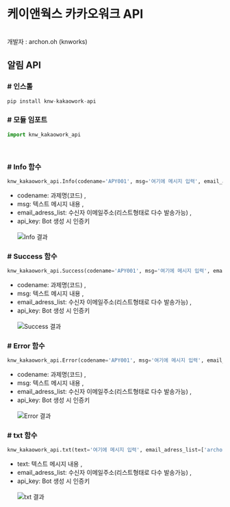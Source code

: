 # 케이앤웍스 카카오워크 API
<br>
개발자 : archon.oh (knworks)

## 알림 API 

### \# **인스톨**<br>
```python
pip install knw-kakaowork-api
```

### \# **모듈 임포트**<br>

```python
import knw_kakaowork_api
```
<br>

### \# **Info 함수**<br>
```python
knw_kakaowork_api.Info(codename='APY001', msg='여기에 메시지 입력', email_adress_list=['archon@knworks.co.kr'],api_key='as123ras23g')
```
- codename: 과제명(코드) ,
- msg: 텍스트 메시지 내용 ,
- email_adress_list: 수신자 이메일주소(리스트형태로 다수 발송가능) ,
- api_key: Bot 생성 시 인증키
<br><br>
![Info 결과](https://github.com/user-attachments/assets/c1e12754-694b-4229-87b2-b2eeed4a7ed6)


### \# **Success 함수**<br>
```python
knw_kakaowork_api.Success(codename='APY001', msg='여기에 메시지 입력', email_adress_list=['archon@knworks.co.kr'],api_key='as123ras23g')
```
- codename: 과제명(코드) ,
- msg: 텍스트 메시지 내용 ,
- email_adress_list: 수신자 이메일주소(리스트형태로 다수 발송가능) ,
- api_key: Bot 생성 시 인증키
<br><br>
![Success 결과](https://github.com/user-attachments/assets/e0230c11-d4fd-4ad0-a345-93faea79572e)


### \# **Error 함수**<br>
```python
knw_kakaowork_api.Error(codename='APY001', msg='여기에 메시지 입력', email_adress_list=['archon@knworks.co.kr'],api_key='as123ras23g')
```
- codename: 과제명(코드) ,
- msg: 텍스트 메시지 내용 ,
- email_adress_list: 수신자 이메일주소(리스트형태로 다수 발송가능) ,
- api_key: Bot 생성 시 인증키
<br><br>
![Error 결과](https://github.com/user-attachments/assets/674afe8f-de84-4d36-ac84-c5aacb9b1c40)


### \# **txt 함수**<br>
```python
knw_kakaowork_api.txt(text='여기에 메시지 입력', email_adress_list=['archon@knworks.co.kr'], api_key='as123ras23g')
```
- text: 텍스트 메시지 내용 ,
- email_adress_list: 수신자 이메일주소(리스트형태로 다수 발송가능) ,
- api_key: Bot 생성 시 인증키
<br><br>
![txt 결과](https://github.com/user-attachments/assets/0ae48fd3-fea9-4325-82bc-c7c0347a0dd5)

